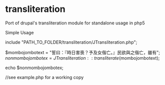 transliteration
===============

Port of drupal's transliteration module for standalone usage in php5


Simple Usage

include "PATH_TO_FOLDER/transliteration/JTransliteration.php";

$mombojombotext = "誓曰：『時日害喪？予及女偕亡。』民欲與之偕亡，雖有";
$nonmombojombotex = JTransliteration::transliterate($mombojombotext);

echo $nonmombojombotex;


//see example.php for a working copy